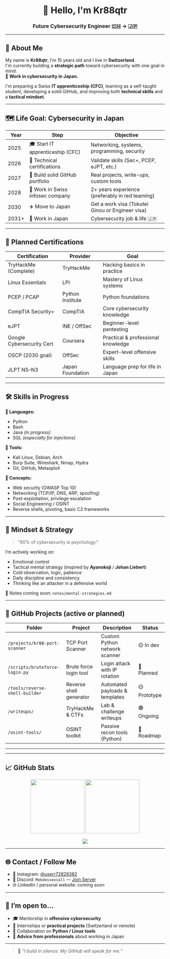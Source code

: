 <h1 align="center">👋 Hello, I'm Kr88qtr</h1>
<h3 align="center">Future Cybersecurity Engineer 🇨🇭 → 🇯🇵</h3>

---

## 🧭 About Me

My name is **Kr88qtr**, I’m 15 years old and I live in **Switzerland**.  
I'm currently building a **strategic path** toward cybersecurity with one goal in mind:  
🎯 **Work in cybersecurity in Japan.**  

I'm preparing a Swiss **IT apprenticeship (CFC)**, learning as a self-taught student, developing a solid GitHub, and improving both **technical skills** and a **tactical mindset**.

---

## 🗺️ Life Goal: Cybersecurity in Japan

| Year | Step                            | Objective                                          |
|------|----------------------------------|----------------------------------------------------|
| 2025 | 🎓 Start IT apprenticeship (CFC) | Networking, systems, programming, security         |
| 2026 | 🧪 Technical certifications       | Validate skills (Sec+, PCEP, eJPT, etc.)           |
| 2027 | 🧠 Build solid GitHub portfolio  | Real projects, write-ups, custom tools             |
| 2028 | 💼 Work in Swiss infosec company | 2+ years experience (preferably in red teaming)    |
| 2030 | ✈️ Move to Japan                  | Get a work visa (Tokutei Ginou or Engineer visa)   |
| 2031+| 🏢 Work in Japan                  | Cybersecurity job & life 🇯🇵                        |

---

## 📜 Planned Certifications

| Certification               | Provider           | Goal                               |
|----------------------------|--------------------|-------------------------------------|
| TryHackMe (Complete)       | TryHackMe          | Hacking basics in practice          |
| Linux Essentials           | LPI                | Mastery of Linux systems            |
| PCEP / PCAP                | Python Institute   | Python foundations                  |
| CompTIA Security+          | CompTIA            | Core cybersecurity knowledge        |
| eJPT                       | INE / OffSec       | Beginner-level pentesting           |
| Google Cybersecurity Cert  | Coursera           | Practical & professional knowledge  |
| OSCP (2030 goal)           | OffSec             | Expert-level offensive skills       |
| JLPT N5–N3                 | Japan Foundation   | Language prep for life in Japan     |

---

## 🛠️ Skills in Progress

**🔣 Languages:**  
- Python  
- Bash  
- Java *(in progress)*  
- SQL *(especially for injections)*

**🧰 Tools:**  
- Kali Linux, Debian, Arch  
- Burp Suite, Wireshark, Nmap, Hydra  
- Git, GitHub, Metasploit

**🧠 Concepts:**  
- Web security (OWASP Top 10)  
- Networking (TCP/IP, DNS, ARP, spoofing)  
- Post-exploitation, privilege escalation  
- Social Engineering / OSINT  
- Reverse shells, pivoting, basic C2 frameworks

---

## 🧠 Mindset & Strategy

> "80% of cybersecurity is psychology."

I’m actively working on:  
- Emotional control  
- Tactical mental strategy (inspired by **Ayanokoji** / **Johan Liebert**)  
- Cold observation, logic, patience  
- Daily discipline and consistency  
- Thinking like an attacker in a defensive world  

📘 Notes coming soon: `notes/mental-strategies.md`

---

## 📂 GitHub Projects (active or planned)

| Folder                          | Project                  | Description                     | Status       |
|---------------------------------|--------------------------|---------------------------------|--------------|
| `/projects/kr88-port-scanner`   | TCP Port Scanner         | Custom Python network scanner   | 🟡 In dev     |
| `/scripts/bruteforce-login.py`  | Brute force login tool   | Login attack with IP rotation   | 🔴 Planned    |
| `/tools/reverse-shell-builder`  | Reverse shell generator  | Automated payloads & templates  | 🟡 Prototype  |
| `/writeups/`                    | TryHackMe & CTFs         | Lab & challenge writeups        | 🟢 Ongoing    |
| `/osint-tools/`                 | OSINT toolkit            | Passive recon tools (Python)    | 🔴 Roadmap    |

---

---

## 📈 GitHub Stats

<p align="center">
  <img height="170px" src="https://github-readme-stats.vercel.app/api?username=kr88qtr&show_icons=true&locale=en" />
  <img height="170px" src="https://github-readme-stats.vercel.app/api/top-langs?username=kr88qtr&layout=compact&langs_count=8" />
</p>
<p align="center">
  <img src="https://github-readme-streak-stats.herokuapp.com/?user=kr88qtr" />
</p>

---

## 🌐 Contact / Follow Me

- 📸 Instagram: [@userr72829382](https://instagram.com/userr72829382)  
- 💬 Discord: `Mekdessexcall` — [Join Server](https://discord.gg/Mekdessexcall)  
- 🌐 LinkedIn / personal website: coming soon

---

## 🤝 I’m open to…

- 🎓 Mentorship in **offensive cybersecurity**  
- 💼 Internships or **practical projects** (Switzerland or remote)  
- 🧠 Collaboration on **Python / Linux tools**  
- 🗾 **Advice from professionals** about working in Japan

---

> 🧠 *“I build in silence. My GitHub will speak for me.”*
